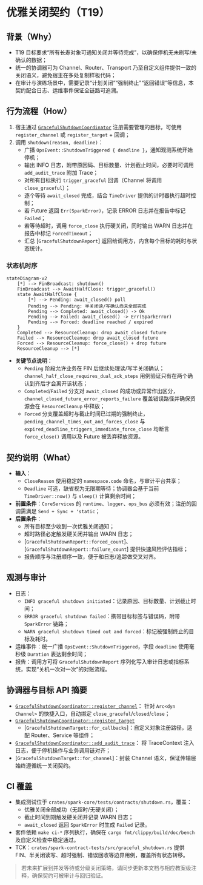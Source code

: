 # 优雅关闭契约（T19）

## 背景（Why）
- T19 目标要求“所有长寿对象可通知关闭并等待完成”，以确保停机无未刷写/未确认的数据；
- 统一的协调器可为 Channel、Router、Transport 乃至自定义组件提供一致的关闭语义，避免宿主在多处复制样板代码；
- 在审计与演练场景中，需要记录“计划关闭”“强制终止”“返回错误”等信息，本契约配合日志、运维事件保证全链路可追溯。

## 行为流程（How）
1. 宿主通过 [`GracefulShutdownCoordinator`](spark_hosting::shutdown::GracefulShutdownCoordinator)
   注册需要管理的目标，可使用 `register_channel` 或 `register_target` + 回调；
2. 调用 `shutdown(reason, deadline)`：
   - 广播 `OpsEvent::ShutdownTriggered { deadline }`，通知观测系统开始停机；
   - 输出 INFO 日志，附带原因码、目标数量、计划截止时间，必要时可调用 `add_audit_trace` 附加 Trace；
   - 对所有目标执行 `trigger_graceful` 回调（Channel 将调用 `close_graceful`）；
   - 逐个等待 `await_closed` 完成，结合 `TimeDriver` 提供的计时器执行超时控制；
   - 若 Future 返回 `Err(SparkError)`，记录 ERROR 日志并在报告中标记 `Failed`；
   - 若等待超时，调用 `force_close` 执行硬关闭，同时输出 WARN 日志并在报告中标记 `ForcedTimeout`；
   - 汇总 [`GracefulShutdownReport`] 返回给调用方，内含每个目标的耗时与状态统计。

### 状态机时序

```mermaid
stateDiagram-v2
    [*] --> FinBroadcast: shutdown()
    FinBroadcast --> AwaitHalfClose: trigger_graceful()
    state AwaitHalfClose {
        [*] --> Pending: await_closed() poll
        Pending --> Pending: 半关闭读/写确认尚未全部完成
        Pending --> Completed: await_closed() -> Ok
        Pending --> Failed: await_closed() -> Err(SparkError)
        Pending --> Forced: deadline reached / expired
    }
    Completed --> ResourceCleanup: drop await_closed future
    Failed --> ResourceCleanup: drop await_closed future
    Forced --> ResourceCleanup: force_close() + drop future
    ResourceCleanup --> [*]
```

- **关键节点说明**：
  - `Pending` 阶段允许业务在 FIN 后继续处理读/写半关闭确认；`channel_half_close_requires_dual_ack_steps` 用例验证只有在两个确认到齐后才会离开该状态；
  - `Completed`/`Failed` 分支对 `await_closed` 的成功或异常作出区分，`channel_closed_future_error_reports_failure` 覆盖错误路径并确保资源会在 `ResourceCleanup` 中释放；
  - `Forced` 分支覆盖超时与截止时间已过期的强制终止，`pending_channel_times_out_and_forces_close` 与 `expired_deadline_triggers_immediate_force_close` 均断言 `force_close()` 调用以及 Future 被丢弃释放资源。

## 契约说明（What）
- **输入**：
  - `CloseReason` 使用稳定的 `namespace.code` 命名，与审计平台共享；
  - `Deadline` 可选，缺省视为无限期等待；协调器会基于当前 `TimeDriver::now()` 与 `sleep()` 计算剩余时间；
- **前置条件**：`CoreServices` 的 `runtime`、`logger`、`ops_bus` 必须有效；注册的回调需满足 `Send + Sync + 'static`；
- **后置条件**：
  - 所有目标至少收到一次优雅关闭通知；
  - 超时路径必定触发硬关闭并输出 WARN 日志；
  - [`GracefulShutdownReport::forced_count`]、[`GracefulShutdownReport::failure_count`] 提供快速风险评估指标；
  - 报告顺序与注册顺序一致，便于和日志/追踪做交叉对齐。

## 观测与审计
- 日志：
  - `INFO graceful shutdown initiated`：记录原因、目标数量、计划截止时间；
  - `ERROR graceful shutdown failed`：携带目标标签与错误码，附带 `SparkError` 链路；
  - `WARN graceful shutdown timed out and forced`：标记被强制终止的目标及耗时。
- 运维事件：统一广播 `OpsEvent::ShutdownTriggered`，字段 `deadline` 使用毫秒级 `Duration` 表达剩余时间；
- 报告：调用方可将 `GracefulShutdownReport` 序列化写入审计日志或指标系统，实现“关机一次对一次”的对账流程。

## 协调器与目标 API 摘要
- [`GracefulShutdownCoordinator::register_channel`](spark_hosting::shutdown::GracefulShutdownCoordinator::register_channel)：
  针对 `Arc<dyn Channel>` 的快捷入口，自动绑定 `close_graceful`/`closed`/`close`；
- [`GracefulShutdownCoordinator::register_target`](spark_hosting::shutdown::GracefulShutdownCoordinator::register_target)
  + [`GracefulShutdownTarget::for_callbacks`]：自定义对象注册路径，适配 Router、Service 等组件；
- [`GracefulShutdownCoordinator::add_audit_trace`](spark_hosting::shutdown::GracefulShutdownCoordinator::add_audit_trace)：
  将 TraceContext 注入日志，便于停机操作与业务调用链对齐；
- [`GracefulShutdownTarget::for_channel`]：封装 Channel 语义，保证传输层始终遵循统一关闭契约。

## CI 覆盖
- 集成测试位于 `crates/spark-core/tests/contracts/shutdown.rs`，覆盖：
  - 优雅关闭全部成功（无超时/无硬关闭）；
  - 截止时间到期触发硬关闭并记录 WARN 日志；
  - `await_closed` 返回 `SparkError` 时生成 `Failed` 记录。
- 套件依赖 `make ci-*` 序列执行，确保在 `cargo fmt/clippy/build/doc/bench` 及自定义检查中稳定通过。
- TCK：`crates/spark-contract-tests/src/graceful_shutdown.rs` 提供 FIN、半关闭读写、超时强制、错误回收等边界用例，覆盖所有状态转移。

> 若未来扩展到并发等待或分级关闭策略，请同步更新本文档与相应教案级注释，确保契约可被审计与回归验证。
